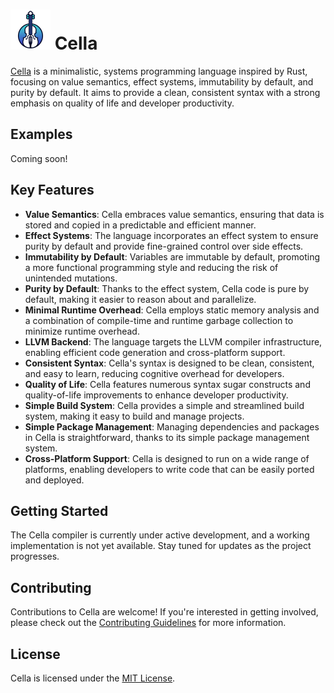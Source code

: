 # <img src="cella.png" alt="Cella icon" width="64px"/> Cella

[Cella](https://anixias.github.io/Cella-Site/index.html) is a minimalistic, systems programming language inspired by Rust, focusing on value semantics, effect systems, immutability by default, and purity by default. It aims to provide a clean, consistent syntax with a strong emphasis on quality of life and developer productivity.

## Examples

Coming soon!

## Key Features

- **Value Semantics**: Cella embraces value semantics, ensuring that data is stored and copied in a predictable and efficient manner.
- **Effect Systems**: The language incorporates an effect system to ensure purity by default and provide fine-grained control over side effects.
- **Immutability by Default**: Variables are immutable by default, promoting a more functional programming style and reducing the risk of unintended mutations.
- **Purity by Default**: Thanks to the effect system, Cella code is pure by default, making it easier to reason about and parallelize.
- **Minimal Runtime Overhead**: Cella employs static memory analysis and a combination of compile-time and runtime garbage collection to minimize runtime overhead.
- **LLVM Backend**: The language targets the LLVM compiler infrastructure, enabling efficient code generation and cross-platform support.
- **Consistent Syntax**: Cella's syntax is designed to be clean, consistent, and easy to learn, reducing cognitive overhead for developers.
- **Quality of Life**: Cella features numerous syntax sugar constructs and quality-of-life improvements to enhance developer productivity.
- **Simple Build System**: Cella provides a simple and streamlined build system, making it easy to build and manage projects.
- **Simple Package Management**: Managing dependencies and packages in Cella is straightforward, thanks to its simple package management system.
- **Cross-Platform Support**: Cella is designed to run on a wide range of platforms, enabling developers to write code that can be easily ported and deployed.

## Getting Started

The Cella compiler is currently under active development, and a working implementation is not yet available. Stay tuned for updates as the project progresses.

## Contributing

Contributions to Cella are welcome! If you're interested in getting involved, please check out the [Contributing Guidelines](CONTRIBUTING.md) for more information.

## License

Cella is licensed under the [MIT License](LICENSE).
